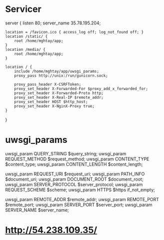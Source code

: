 # Servicer 
server {
    listen 80;
    server_name 35.78.195.204;

    location = /favicon.ico { access_log off; log_not_found off; }
    location /static/ {
        root /home/mghtay/app;
    }
    location /media/ {
        root /home/mghtay/app;
    }

    location / {
        include /home/mghtay/app/uwsgi_params;
        proxy_pass http://unix:/run/gunicorn.sock;

        proxy_pass_header X-CSRFToken;
        proxy_set_header X-Forwarded-For $proxy_add_x_forwarded_for;
        proxy_set_header X-Forwarded-Proto http;
        proxy_set_header X-Real-IP $remote_addr;
        proxy_set_header HOST $http_host;
        proxy_set_header X-NginX-Proxy true;
    }
}

# uwsgi_params
uwsgi_param QUERY_STRING $query_string;
uwsgi_param REQUEST_METHOD $request_method;
uwsgi_param CONTENT_TYPE $content_type;
uwsgi_param CONTENT_LENGTH $content_length;

uwsgi_param REQUEST_URI $request_uri;
uwsgi_param PATH_INFO $document_uri;
uwsgi_param DOCUMENT_ROOT $document_root;
uwsgi_param SERVER_PROTOCOL $server_protocol;
uwsgi_param REQUEST_SCHEME $scheme;
uwsgi_param HTTPS $https if_not_empty;

uwsgi_param REMOTE_ADDR $remote_addr;
uwsgi_param REMOTE_PORT $remote_port;
uwsgi_param SERVER_PORT $server_port;
uwsgi_param SERVER_NAME $server_name;


# http://54.238.109.35/
